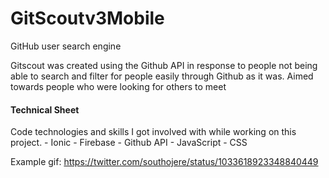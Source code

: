 # GitScoutv3Mobile
GitHub user search engine

Gitscout was created using the Github API in response to people not being able to search and filter for people easily through Github as it was. Aimed towards people who were looking for others to meet

<h4>Technical Sheet</h4>
Code technologies and skills I got involved with while working on this project.
- Ionic
- Firebase
- Github API
- JavaScript
- CSS

Example gif: https://twitter.com/southojere/status/1033618923348840449
